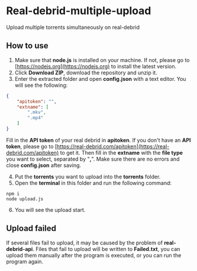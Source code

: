 # Real-debrid-multiple-upload
Upload multiple torrents simultaneously on real-debrid
## How to use
1. Make sure that **node.js** is installed on your machine. If not, please go to [https://nodejs.org](https://nodejs.org) to install the latest version.
2. Click **Download ZIP**, download the repository and unzip it.
3. Enter the extracted folder and open **config.json** with a text editor. You will see the following:
```json
{
    "apitoken": "",
    "extname": [
        ".mkv",
        ".mp4"
    ]
}
```
Fill in the **API token** of your real debrid in **apitoken**. If you don't have an **API token**, please go to [https://real-debrid.com/apitoken](https://real-debrid.com/apitoken) to get it. Then fill in the **extname** with the **file type** you want to select, separated by "**,**". Make sure there are no errors and close **config.json** after saving.

4. Put the **torrents** you want to upload into the **torrents** folder.
5. Open the **terminal** in this folder and run the following command:
```
npm i
node upload.js
```
6. You will see the upload start.
## Upload failed
If several files fail to upload, it may be caused by the problem of **real-debrid-api**. Files that fail to upload will be written to **Failed.txt**, you can upload them manually after the program is executed, or you can run the program again.